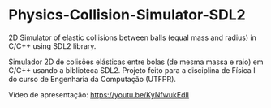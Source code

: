 # Physics-Collision-Simulator-SDL2

2D Simulator of elastic collisions between balls (equal mass and radius) in C/C++ using SDL2 library.  

Simulador 2D de colisões elásticas entre bolas (de mesma massa e raio) em C/C++ usando a biblioteca SDL2. Projeto feito para a disciplina de Física I do curso de Engenharia da Computação (UTFPR).

Vídeo de apresentação: https://youtu.be/KyNfwukEdlI
